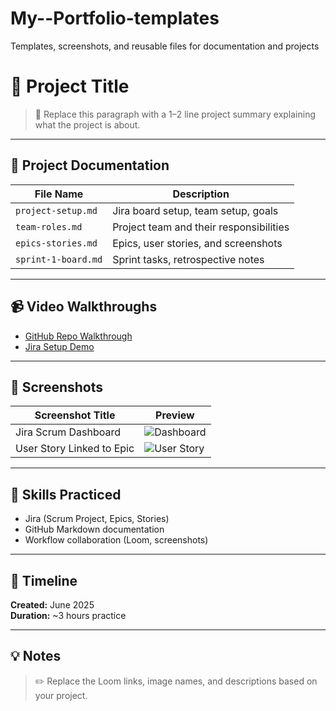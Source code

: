 # My--Portfolio-templates
Templates, screenshots, and reusable files for documentation and projects
# 📌 Project Title

> 🧠 Replace this paragraph with a 1–2 line project summary explaining what the project is about.

---

## 📁 Project Documentation

| File Name              | Description                             |
|------------------------|-----------------------------------------|
| `project-setup.md`     | Jira board setup, team setup, goals     |
| `team-roles.md`        | Project team and their responsibilities |
| `epics-stories.md`     | Epics, user stories, and screenshots     |
| `sprint-1-board.md`    | Sprint tasks, retrospective notes        |

---

## 📹 Video Walkthroughs

- [GitHub Repo Walkthrough](https://www.loom.com/share/your-link-here)
- [Jira Setup Demo](https://www.loom.com/share/your-link-here)

---

## 📸 Screenshots

| Screenshot Title         | Preview                                |
|--------------------------|----------------------------------------|
| Jira Scrum Dashboard     | ![Dashboard](screenshots/jira-board.png) |
| User Story Linked to Epic| ![User Story](screenshots/story-example.png) |

---

## 🔧 Skills Practiced

- Jira (Scrum Project, Epics, Stories)
- GitHub Markdown documentation
- Workflow collaboration (Loom, screenshots)

---

## 📅 Timeline

**Created:** June 2025  
**Duration:** ~3 hours practice  

---

## 💡 Notes

> ✏️ Replace the Loom links, image names, and descriptions based on your project.
